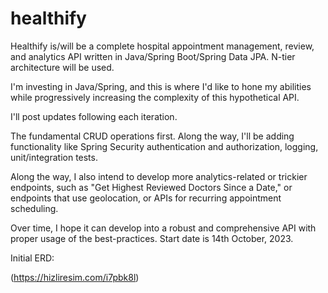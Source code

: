# healthify
Healthify is/will be a complete hospital appointment management, review, and analytics API written in Java/Spring Boot/Spring Data JPA. N-tier architecture will be used.

I'm investing in Java/Spring, and this is where I'd like to hone my abilities while progressively increasing the complexity of this hypothetical API.

I'll post updates following each iteration.

The fundamental CRUD operations first. Along the way, I'll be adding functionality like Spring Security authentication and authorization, logging, unit/integration tests.

Along the way, I also intend to develop more analytics-related or trickier endpoints, such as "Get Highest Reviewed Doctors Since a Date," or endpoints that use geolocation, or APIs for recurring appointment scheduling.

Over time, I hope it can develop into a robust and comprehensive API with proper usage of the best-practices. Start date is 14th October, 2023.

Initial ERD:

(https://hizliresim.com/i7pbk8l)
